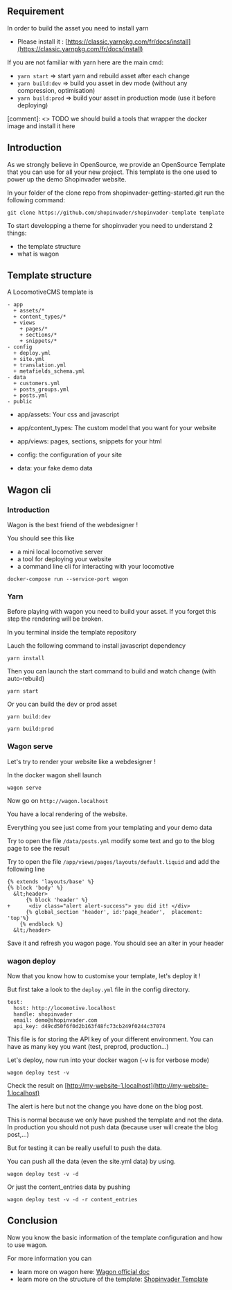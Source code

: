 ## Requirement

In order to build the asset you need to install yarn

- Please install it : [https://classic.yarnpkg.com/fr/docs/install](https://classic.yarnpkg.com/fr/docs/install)

If you are not familiar with yarn here are the main cmd:

- `yarn start`         => start yarn and rebuild asset after each change
- `yarn build:dev`     => build you asset in dev mode (without any compression, optimisation)
- `yarn build:prod`    => build your asset in production mode (use it before deploying)

[comment]: <> TODO we should build a tools that wrapper the docker image and install it here

## Introduction

As we strongly believe in OpenSource, we provide an OpenSource Template that you can use for all your new project.
This template is the one used to power up the demo Shopinvader website.

In your folder of the clone repo from shopinvader-getting-started.git run the following command:

```
git clone https://github.com/shopinvader/shopinvader-template template
```


To start developping a theme for shopinvader you need to understand 2 things:

- the template structure
- what is wagon


## Template structure

A LocomotiveCMS template is

```
- app
  + assets/*
  + content_types/*
  + views
    + pages/*
    + sections/*
    + snippets/*
- config
  + deploy.yml
  + site.yml
  + translation.yml
  + metafields_schema.yml
- data
  + customers.yml
  + posts_groups.yml
  + posts.yml
- public
```

- app/assets: Your css and javascript

- app/content_types: The custom model that you want for your website

- app/views: pages, sections, snippets for your html

- config: the configuration of your site

- data: your fake demo data


## Wagon cli

### Introduction

Wagon is the best friend of the webdesigner !

You should see this like

- a mini local locomotive server
- a tool for deploying your website
- a command line cli for interacting with your locomotive


```
docker-compose run --service-port wagon
```

### Yarn

Before playing with wagon you need to build your asset.
If you forget this step the rendering will be broken.

In you terminal inside the template repository

Lauch the following command to install javascript dependency

```
yarn install
```

Then you can launch the start command to build and watch change (with auto-rebuild)

```
yarn start
```

Or you can build the dev or prod asset

```
yarn build:dev
```

```
yarn build:prod
```

### Wagon serve

Let's try to render your website like a webdesigner !

In the docker wagon shell launch

`wagon serve`

Now go on `http://wagon.localhost`


You have a local rendering of the website.

Everything you see just come from your templating and your demo data

Try to open the file `/data/posts.yml` modify some text and go to the blog page to see the result


Try to open the file `/app/views/pages/layouts/default.liquid`
and add the following line


```
{% extends 'layouts/base' %}
{% block 'body' %}
  &lt;header>
      {% block 'header' %}
+      <div class="alert alert-success"> you did it! </div>
      {% global_section 'header', id:'page_header',  placement: 'top'%}
    {% endblock %}
  &lt;/header>
```


Save it and refresh you wagon page. You should see an alter in your header

### wagon deploy

Now that you know how to customise your template, let's deploy it !

But first take a look to the `deploy.yml` file in the config directory.

```
test:
  host: http://locomotive.localhost
  handle: shopinvader
  email: demo@shopinvader.com
  api_key: d49cd50f6f0d2b163f48fc73cb249f0244c37074
```

This file is for storing the API key of your different environment.
You can have as many key you want (test, preprod, production...)

Let's deploy, now run into your docker wagon (-v is for verbose mode)

`wagon deploy test -v`


Check the result on [http://my-website-1.localhost](http://my-website-1.localhost)

The alert is here but not the change you have done on the blog post.

This is normal because we only have pushed the template and not the data.
In production you should not push data (because user will create the blog post,...)

But for testing it can be really usefull to push the data.

You can push all the data (even the site.yml data) by using.

`wagon deploy test -v -d`

Or just the content_entries data by pushing

`wagon deploy test -v -d -r content_entries`


## Conclusion

Now you know the basic information of the template configuration and how to use wagon.

For more information you can

- learn more on wagon here: [Wagon official doc](https://doc.locomotivecms.com/docs/deploy)
- learn more on the structure of the template: [Shopinvader Template](/docs/file-structure)
